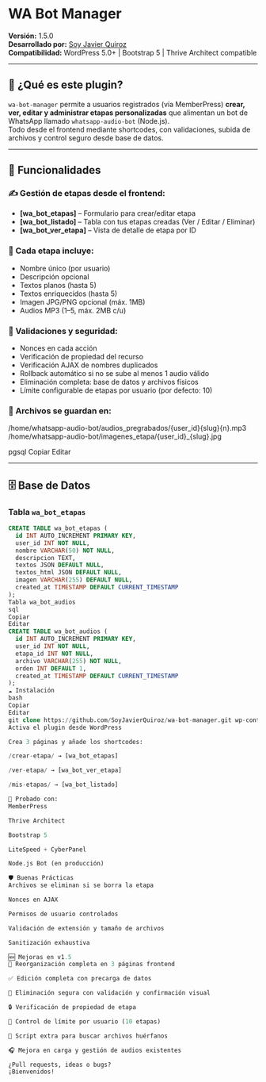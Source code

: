 # WA Bot Manager

**Versión:** 1.5.0  
**Desarrollado por:** [Soy Javier Quiroz](https://github.com/SoyJavierQuiroz)  
**Compatibilidad:** WordPress 5.0+ | Bootstrap 5 | Thrive Architect compatible

---

## 🧩 ¿Qué es este plugin?

`wa-bot-manager` permite a usuarios registrados (vía MemberPress) **crear, ver, editar y administrar etapas personalizadas** que alimentan un bot de WhatsApp llamado `whatsapp-audio-bot` (Node.js).  
Todo desde el frontend mediante shortcodes, con validaciones, subida de archivos y control seguro desde base de datos.

---

## 🚀 Funcionalidades

### ✍️ Gestión de etapas desde el frontend:
- **[wa_bot_etapas]** – Formulario para crear/editar etapa
- **[wa_bot_listado]** – Tabla con tus etapas creadas (Ver / Editar / Eliminar)
- **[wa_bot_ver_etapa]** – Vista de detalle de etapa por ID

### 🧾 Cada etapa incluye:
- Nombre único (por usuario)
- Descripción opcional
- Textos planos (hasta 5)
- Textos enriquecidos (hasta 5)
- Imagen JPG/PNG opcional (máx. 1MB)
- Audios MP3 (1–5, máx. 2MB c/u)

### 🔐 Validaciones y seguridad:
- Nonces en cada acción
- Verificación de propiedad del recurso
- Verificación AJAX de nombres duplicados
- Rollback automático si no se sube al menos 1 audio válido
- Eliminación completa: base de datos y archivos físicos
- Límite configurable de etapas por usuario (por defecto: 10)

### 📂 Archivos se guardan en:
/home/whatsapp-audio-bot/audios_pregrabados/{user_id}{slug}{n}.mp3
/home/whatsapp-audio-bot/imagenes_etapa/{user_id}_{slug}.jpg

pgsql
Copiar
Editar

---

## 🗄️ Base de Datos

### Tabla `wa_bot_etapas`
```sql
CREATE TABLE wa_bot_etapas (
  id INT AUTO_INCREMENT PRIMARY KEY,
  user_id INT NOT NULL,
  nombre VARCHAR(50) NOT NULL,
  descripcion TEXT,
  textos JSON DEFAULT NULL,
  textos_html JSON DEFAULT NULL,
  imagen VARCHAR(255) DEFAULT NULL,
  created_at TIMESTAMP DEFAULT CURRENT_TIMESTAMP
);
Tabla wa_bot_audios
sql
Copiar
Editar
CREATE TABLE wa_bot_audios (
  id INT AUTO_INCREMENT PRIMARY KEY,
  user_id INT NOT NULL,
  etapa_id INT NOT NULL,
  archivo VARCHAR(255) NOT NULL,
  orden INT DEFAULT 1,
  created_at TIMESTAMP DEFAULT CURRENT_TIMESTAMP
);
☁️ Instalación
bash
Copiar
Editar
git clone https://github.com/SoyJavierQuiroz/wa-bot-manager.git wp-content/plugins/wa-bot-manager
Activa el plugin desde WordPress

Crea 3 páginas y añade los shortcodes:

/crear-etapa/ → [wa_bot_etapas]

/ver-etapa/ → [wa_bot_ver_etapa]

/mis-etapas/ → [wa_bot_listado]

🧪 Probado con:
MemberPress

Thrive Architect

Bootstrap 5

LiteSpeed + CyberPanel

Node.js Bot (en producción)

🛡️ Buenas Prácticas
Archivos se eliminan si se borra la etapa

Nonces en AJAX

Permisos de usuario controlados

Validación de extensión y tamaño de archivos

Sanitización exhaustiva

🆕 Mejoras en v1.5
🔄 Reorganización completa en 3 páginas frontend

✅ Edición completa con precarga de datos

🧹 Eliminación segura con validación y confirmación visual

🔒 Verificación de propiedad de etapa

💾 Control de límite por usuario (10 etapas)

🧼 Script extra para buscar archivos huérfanos

🎧 Mejora en carga y gestión de audios existentes

¿Pull requests, ideas o bugs?
¡Bienvenidos!